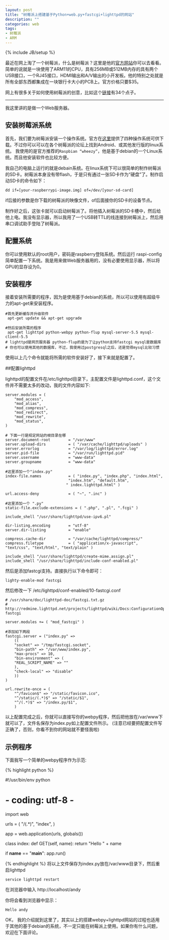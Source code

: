 ```yaml
---
layout: post
title: "树莓派上搭建基于Python+web.py+fastcgi+lighttpd的网站"
description: ""
categories: web 
tags: 
- 树莓派
- ARM
---
```

{% include JB/setup %}

最近在网上淘了一个树莓派，什么是树莓派？这里是他的[官方网站](http://www.raspberrypi.org)你可以去看看。 简单的说就是一块使用了ARM11的CPU，具有256MB或512MB内存的具有两个USB接口，一个RJ45接口，HDMI输出和A/V输出的小开发板。他的特别之处就是所有全部东西都集成在一块银行卡大小的PCB上。官方价格只要$35。    

网上有很多关于如何使用树莓派的创意，比如这个[链接](http://www.shumeidiy.com/thread-29-1-1.html)有34个点子。
 
----

我这里讲的是做一个Web服务器。    

## 安装树莓派系统  

首先，我们要为树莓派安装一个操作系统。官方在[这里](http://www.raspberrypi.org/downloads)提供了四种操作系统可供下载。不过你可以可以在各个树莓派的论坛上找到Android、或其他发行版的linux系统。 我使用的是官方推荐的`Raspbian “wheezy”`，他是基于debian的一个Linux系统。而且他安装软件也比较方便。     

我自己的电脑上运行的就是debain系统。在linux系统下可以很简单的制作树莓派的SD卡。树莓派本身没有带flash，于是只有通过一张SD卡作为“硬盘”了。制作启动SD卡的命令如下：

    dd if=[your-raspberrypi-image.img] of=/dev/[your-sd-card]

if后接的参数是你下载的树莓派的映像文件，of后面接你的SD卡的设备节点。     

制作好之后，这张卡就可以启动树莓派了。将他插入树莓派的SD卡槽中，然后给他上电。我没有显示器，所以我用了一个USB转TTL的线连接到树莓派上，然后用串口调试助手登陆了树莓派。     

## 配置系统

你可以使用默认的root用户，密码是raspberry登陆系统。然后运行 raspi-config 简单配置一下系统。我是用来做Web服务器用的，没有必要使用显示器，所以将GPU的显存设为0。

## 安装程序

接着安装所需要的程序，因为是使用基于debian的系统，所以可以使用有超级牛力的apt-get来安装程序。

    #首先更新缓存并升级软件
     apt-get update && apt-get upgrade

    #然后安装所需的程序
     apt-get lighttpd python-webpy python-flup mysql-server-5.5 mysql-client-5.5
    # lighttpd是网页服务器 python-flup的是为了让python支持fastcgi mysql是数据库  
    # 你也可以使用其他的数据库，不过，我使用过postgresql之后，还是觉得mysql比较习惯

使用以上几个命令就能将所需的软件安装好了，接下来就是配置了。   
 
##配置lighttpd

  lighttpd的配置文件在/etc/lighttpd目录下，主配置文件是lighttpd.conf，这个文件并不需要太多的改动，我的文件内容如下:

    
    server.modules = (
	    "mod_access",
	    "mod_alias",
	    "mod_compress",
 	    "mod_redirect",
        "mod_rewrite",   
	    "mod_status",
    )

    # 下面一行是规定网站的根目录在哪
    server.document-root        = "/var/www"
    server.upload-dirs          = ( "/var/cache/lighttpd/uploads" )
    server.errorlog             = "/var/log/lighttpd/error.log"
    server.pid-file             = "/var/run/lighttpd.pid"
    server.username             = "www-data"
    server.groupname            = "www-data"

    #这里添加一个"index.py"
    index-file.names            = ( "index.py", "index.php", "index.html",
                                "index.htm", "default.htm",
                               " index.lighttpd.html" )

    url.access-deny             = ( "~", ".inc" )

    #这里添加一个 ".py"
    static-file.exclude-extensions = ( ".php", ".pl", ".fcgi" )

    include_shell "/usr/share/lighttpd/use-ipv6.pl"

    dir-listing.encoding        = "utf-8"
    server.dir-listing          = "enable"

    compress.cache-dir          = "/var/cache/lighttpd/compress/"
    compress.filetype           = ( "application/x-javascript", "text/css", "text/html", "text/plain" )

    include_shell "/usr/share/lighttpd/create-mime.assign.pl"
    include_shell "/usr/share/lighttpd/include-conf-enabled.pl"


然后是添加fastcgi支持。直接执行以下命令即可：

    lighty-enable-mod fastcgi

然后修改一下 /etc/lighttpd/conf-enabled/10-fastcgi.conf

    
    # /usr/share/doc/lighttpd-doc/fastcgi.txt.gz
    # http://redmine.lighttpd.net/projects/lighttpd/wiki/Docs:ConfigurationOptions#mod_fastcgi-fastcgi

    server.modules += ( "mod_fastcgi" )

    #添加如下两段
    fastcgi.server = ("index.py" =>
	    ((
	    "socket" => "/tmp/fastcgi.socket",
	    "bin-path" => "/var/www/index.py",
	    "max-procs" => 10,
	    "bin-environment" => (
	    "REAL_SCRIPT_NAME" => ""
	    ),
	    "check-local" => "disable"
	    ))
	)
	
    url.rewrite-once = (
	    "^/favicon$" => "/static/favicon.ico",
	    "^/static/(.*)$" => "/static/$1",
	    "^/(.*)$" => "/index.py/$1",
	    )
	    
以上配置完成之后，你就可以直接写你的webpy程序，然后把他放在/var/www下就可以了，文件名保存为index.py如上配置文件所示。 (注意已经要把配置文件写正确了，否则，你看不到你的网站就不要怪我啦)

## 示例程序

下面我写一个简单的webpy程序作为示范:

{% highlight python  %}

#!/usr/bin/env python
#  *-* coding: utf-8 *-*

import web

urls = (
    "/(.*)", "index",
    )

app = web.application(urls, globals())

class index:
    def GET(self, name):
        return "Hello " + name

if __name__ == "__main__":
    app.run()

{% endhighlight %}
将以上文件保存为index.py放在/var/www目录下，然后重启lighttpd

    service lighttpd restart

在浏览器中输入 http://localhost/andy

你将会看到浏览器中显示：

    Hello andy


OK， 我的介绍就到这里了，其实以上的搭建webpy+lighttpd网站的过程也适用于其他的基于debian的系统，不一定只能在树莓派上使用。如果你有什么问题，欢迎在下面评论。



